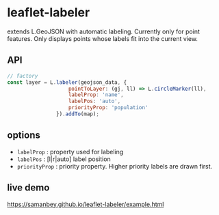 # leaflet-labeler
extends L.GeoJSON with automatic labeling. Currently only for point features.
Only displays points whose labels fit into the current view.

## API
``` javascript
// factory
const layer = L.labeler(geojson_data, {
                    pointToLayer: (gj, ll) => L.circleMarker(ll), 
                    labelProp: 'name', 
                    labelPos: 'auto', 
                    priorityProp: 'population'
                }).addTo(map);
```

## options
- `labelProp` <string>: property used for labeling
- `labelPos` <string>: [l|r|auto] label position
- `priorityProp` <string>: priority property. Higher priority labels are drawn first.

## live demo
https://samanbey.github.io/leaflet-labeler/example.html

